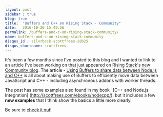 ```yaml
---
layout: post
sidebar : true
blog: true
title:  "Buffers and C++ on Rising Stack - Community"
date:   2016-10-26 15:40:56
permalink: /buffers-and-c-on-rising-stack-community/
name: buffers-and-c-on-rising-stack-community
disqus_id : silvrback-scottfrees-28025
disqus_shortname: scottfrees
---
```

It's been a few months since I've posted to this blog and I  wanted to link to an article  I've been working on that just appeared on [Rising Stack's new Community blog](https://community.risingstack.com/).  The article - [Using Buffers to share data between Node.js and C++](https://community.risingstack.com/using-buffers-node-js-c-plus-plus/) is all about making use of Buffers to efficiently move data between JavaScript and C++ - including asynchronous addons with worker threads..  
<!--more-->
The post has some examples also found in my book -[C++ and Node.js Integration] (http://scottfrees.com/ebooks/nodecpp/), but it includes a few **new examples** that I think show the basics a little more clearly.

Be sure to [check it out](https://community.risingstack.com/using-buffers-node-js-c-plus-plus/)! 